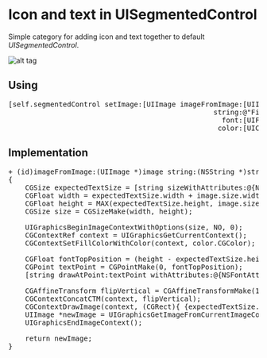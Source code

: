# Icon and text in UISegmentedControl

Simple category for adding icon and text together to default <i>UISegmentedControl</i>.

![alt tag](https://raw.github.com/maximbilan/UISegmentedControl_IconAndText/master/img/img1.png)
## Using
<pre>
[self.segmentedControl setImage:[UIImage imageFromImage:[UIImage imageNamed:@"star"]
												 string:@"First"
												   font:[UIFont systemFontOfSize:15]
												  color:[UIColor clearColor]] forSegmentAtIndex:0];
</pre>
## Implementation
<pre>
+ (id)imageFromImage:(UIImage *)image string:(NSString *)string font:(UIFont *)font color:(UIColor *)color
{
	CGSize expectedTextSize = [string sizeWithAttributes:@{NSFontAttributeName: font}];
	CGFloat width = expectedTextSize.width + image.size.width;
	CGFloat height = MAX(expectedTextSize.height, image.size.width);
	CGSize size = CGSizeMake(width, height);
	
	UIGraphicsBeginImageContextWithOptions(size, NO, 0);
	CGContextRef context = UIGraphicsGetCurrentContext();
	CGContextSetFillColorWithColor(context, color.CGColor);
	
	CGFloat fontTopPosition = (height - expectedTextSize.height) * 0.5;
	CGPoint textPoint = CGPointMake(0, fontTopPosition);
	[string drawAtPoint:textPoint withAttributes:@{NSFontAttributeName: font}];
	
	CGAffineTransform flipVertical = CGAffineTransformMake(1, 0, 0, -1, 0, size.height);
	CGContextConcatCTM(context, flipVertical);
	CGContextDrawImage(context, (CGRect){ {expectedTextSize.width, (height - image.size.height) * 0.5}, {image.size.width, image.size.height} }, [image CGImage]);
	UIImage *newImage = UIGraphicsGetImageFromCurrentImageContext();
	UIGraphicsEndImageContext();
	
	return newImage;
}
</pre>
